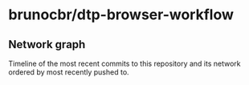 # brunocbr/dtp-browser-workflow

## Network graph

Timeline of the most recent commits to this repository and its network ordered by most recently pushed to.

